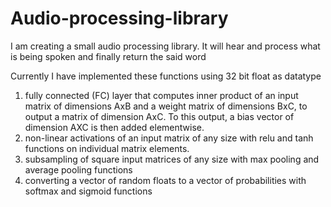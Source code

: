 # Audio-processing-library
I am creating a small audio processing library. It will hear and process what is being spoken and finally return the said word

Currently I have implemented these functions using 32 bit float as datatype

1. fully connected (FC) layer that computes inner product of an input matrix of dimensions AxB and a weight matrix of dimensions BxC, to output a matrix of dimension AxC. To this output, a bias vector of dimension AXC is then added elementwise.
2. non-linear activations of an input matrix of any size with relu and tanh functions on individual matrix elements.
3. subsampling of square input matrices of any size with max pooling and average pooling functions
4. converting a vector of random floats to a vector of probabilities with softmax and sigmoid functions
